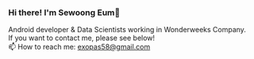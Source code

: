 ### Hi there! I'm Sewoong Eum👋

Android developer & Data Scientists working in Wonderweeks Company.<br>
If you want to contact me, please see below! <br>
📫 How to reach me: exopas58@gmail.com
<!--
**exopas95/exopas95** is a ✨ _special_ ✨ repository because its `README.md` (this file) appears on your GitHub profile.

Here are some ideas to get you started:

- 🔭 I’m currently working on ...
- 🌱 I’m currently learning ...
- 👯 I’m looking to collaborate on ...
- 🤔 I’m looking for help with ...
- 💬 Ask me about ...
- 📫 How to reach me: ...
- 😄 Pronouns: ...
- ⚡ Fun fact: ...
-->
